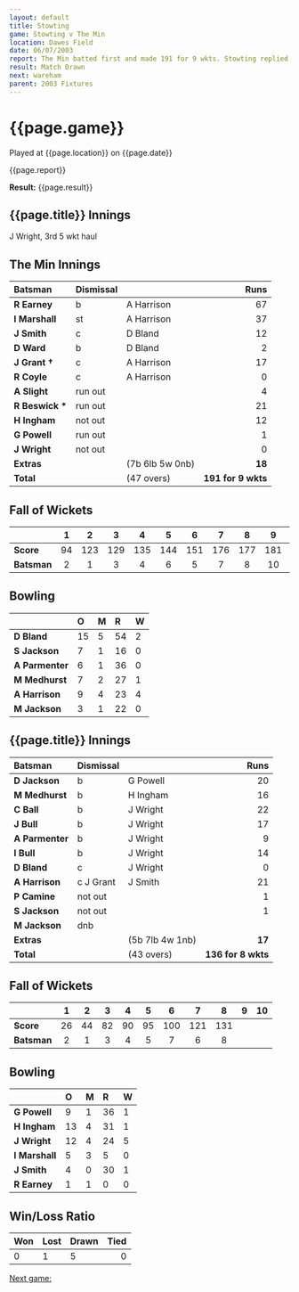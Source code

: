```yaml
---
layout: default
title: Stowting
game: Stowting v The Min
location: Dawes Field
date: 06/07/2003
report: The Min batted first and made 191 for 9 wkts. Stowting replied with 136 for 8 wkts when time ran out
result: Match Drawn
next: wareham
parent: 2003 Fixtures
---
```


# {{page.game}}

Played at {{page.location}} on {{page.date}}

{{page.report}}

**Result:** {{page.result}}

## {{page.title}} Innings

J Wright, 3rd 5 wkt haul

## The Min Innings

| Batsman | Dismissal |  | Runs |
|:---|:---|---|---:|
| **R Earney** | b | A Harrison | 67 |
| **I Marshall** | st | A Harrison | 37 |
| **J Smith** | c | D Bland | 12 |
| **D Ward** | b | D Bland | 2 |
| **J Grant &#8224;** | c | A Harrison | 17 |
| **R Coyle** | c | A Harrison | 0 |
| **A Slight** | run out |  | 4 |
| **R Beswick &#42;** | run out |  | 21 |
| **H Ingham** | not out |  | 12 |
| **G Powell** | run out |  | 1 |
| **J Wright** | not out |  | 0 |
| **Extras** | | (7b 6lb 5w 0nb) | **18** |
| **Total** | | (47 overs) | ****191 for 9 wkts**** |

## Fall of Wickets

| | 1 | 2 | 3 | 4 | 5 | 6 | 7 | 8 | 9 | 10 |
|---|:---:|:---:|:---:|:---:|:---:|:---:|:---:|:---:|:---:|:---:|
| **Score** | 94 | 123 | 129 | 135 | 144 | 151 | 176 | 177 | 181 |  |
| **Batsman** | 2 | 1 | 3 | 4 | 6 | 5 | 7 | 8 | 10 |  |

## Bowling

| | O | M | R | W |
|---|:---|:---|:---|:---|
| **D Bland** | 15 | 5 | 54 | 2 |
| **S Jackson** | 7 | 1 | 16 | 0 |
| **A Parmenter** | 6 | 1 | 36 | 0 |
| **M Medhurst** | 7 | 2 | 27 | 1 |
| **A Harrison** | 9 | 4 | 23 | 4 |
| **M Jackson** | 3 | 1 | 22 | 0 |

## {{page.title}} Innings

| Batsman | Dismissal |  | Runs |
|:---|:---|---|---:|
| **D Jackson** | b | G Powell | 20 |
| **M Medhurst** | b | H Ingham | 16 |
| **C Ball** | b | J Wright | 22 |
| **J Bull** | b | J Wright | 17 |
| **A Parmenter** | b | J Wright | 9 |
| **I Bull** | b | J Wright  | 14 |
| **D Bland** | c | J Wright | 0 |
| **A Harrison** | c J Grant | J Smith | 21 |
| **P Camine** | not out |  | 1 |
| **S Jackson** | not out |  | 1 |
| **M Jackson** | dnb |  |  |
| **Extras** | | (5b 7lb 4w 1nb) | **17** |
| **Total** | | (43 overs) | ****136 for 8 wkts**** |

## Fall of Wickets

| | 1 | 2 | 3 | 4 | 5 | 6 | 7 | 8 | 9 | 10 |
|---|:---:|:---:|:---:|:---:|:---:|:---:|:---:|:---:|:---:|:---:|
| **Score** | 26 | 44 | 82 | 90 | 95 | 100 | 121 | 131 |  |  |
| **Batsman** | 2 | 1 | 3 | 4 | 5 | 7 | 6 | 8 |  |  |

## Bowling

| | O | M | R | W |
|---|:---|:---|:---|:---|
| **G Powell** | 9 | 1 | 36 | 1 |
| **H Ingham** | 13 | 4 | 31 | 1 |
| **J Wright** | 12 | 4 | 24 | 5 |
| **I Marshall** | 5 | 3 | 5 | 0 |
| **J Smith** | 4 | 0 | 30 | 1 |
| **R Earney** | 1 | 1 | 0 | 0 |

## Win/Loss Ratio

| Won | Lost | Drawn | Tied |
|:---|:---|:---|---:|
| 0 | 1 | 5 | 0 |

[Next game:]({{page.next}})